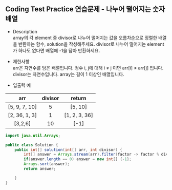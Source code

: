 ## Coding Test Practice 연습문제 - 나누어 떨어지는 숫자 배열

- Description<br>
array의 각 element 중 divisor로 나누어 떨어지는 값을 오름차순으로 정렬한 배열을 반환하는 함수, solution을 작성해주세요.
divisor로 나누어 떨어지는 element가 하나도 없다면 배열에 -1을 담아 반환하세요.

- 제한사항<br>
arr은 자연수를 담은 배열입니다.
정수 i, j에 대해 i ≠ j 이면 arr[i] ≠ arr[j] 입니다.
divisor는 자연수입니다.
array는 길이 1 이상인 배열입니다.<br>

- 입출력 예  


|arr|	divisor|	return|
|:---:|:---:|:---:|
|[5, 9, 7, 10]	|5	|[5, 10]|
|[2, 36, 1, 3]	|1	|[1, 2, 3, 36]|
|[3,2,6]	|10	|[-1]|

```java
import java.util.Arrays;

public class Solution {
    public int[] solution(int[] arr, int divisor) {
        int[] answer = Arrays.stream(arr).filter(factor -> factor % divisor == 0).toArray();
        if(answer.length == 0) answer = new int[] {-1};
        Arrays.sort(answer);
        return answer;

    }
}
```

